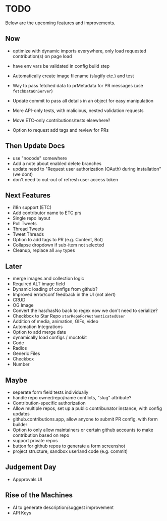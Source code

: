 # TODO

Below are the upcoming features and improvements.

## Now

- optimize with dynamic imports everywhere, only load requested contribution(s) on page load
- have env vars be validated in config build step

- Automatically create image filename (slugify etc.) and test
- Way to pass fetched data to prMetadata for PR messages (use `fetchDataOnServer`)
- Update commit to pass all details in an object for easy manipulation

- More API-only tests, with malicious, nested validation requests
- Move ETC-only contributions/tests elsewhere?

- Option to request add tags and review for PRs

## Then Update Docs

- use "nocode" somewhere
- Add a note about enabled delete branches
- update need to "Request user authorization (OAuth) during installation" (we dont)
- don't need to out-out of refresh user access token

## Next Features

- i18n support (ETC)
- Add contributor name to ETC prs
- Single repo layout
- Poll Tweets
- Thread Tweets
- Tweet Threads
- Option to add tags to PR (e.g. Content, Bot)
- Collapse dropdown if sub-item not selected
- Cleanup, replace all `any` types

## Later

- merge images and collection logic
- Required ALT image field
- Dynamic loading of configs from github?
- Improved error/conf feedback in the UI (not alert)
- CRUD
- OG Image
- Convert the has/hasNo back to regex now we don't need to serialize?
- Checkbox to Star Repo `starRepoForAuthenticatedUser`
- Addition of media, animation, GIFs, video
- Automation Integrations
- Option to add merge date
- dynamically load configs / moctokit
- Code
- Radios
- Generic Files
- Checkbox
- Number

## Maybe

- seperate form field tests individually
- handle repo owner/repo/name conflicts, "slug" attribute?
- Contribution-specific authorization
- Allow multiple repos, set up a public contribunator instance, with config updates
- github.contributions.app, allow anyone to submit PR config, with form builder
- Option to only allow maintainers or certain github accounts to make contribution based on repo
- support private repos
- button for github repos to generate a form screenshot
- project structure, sandbox userland code (e.g. commit)

## Judgement Day

- Appprovals UI

## Rise of the Machines

- AI to generate description/suggest improvement
- API Keys
